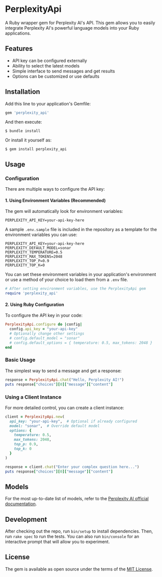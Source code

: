 # PerplexityApi

A Ruby wrapper gem for Perplexity AI's API. This gem allows you to easily integrate Perplexity AI's powerful language models into your Ruby applications.

## Features

- API key can be configured externally
- Ability to select the latest models
- Simple interface to send messages and get results
- Options can be customized or use defaults

## Installation

Add this line to your application's Gemfile:

```ruby
gem 'perplexity_api'
```

And then execute:

```
$ bundle install
```

Or install it yourself as:

```
$ gem install perplexity_api
```

## Usage

### Configuration

There are multiple ways to configure the API key:

#### 1. Using Environment Variables (Recommended)

The gem will automatically look for environment variables:

```
PERPLEXITY_API_KEY=your-api-key-here
```

A sample `.env.sample` file is included in the repository as a template for the environment variables you can use:

```
PERPLEXITY_API_KEY=your-api-key-here
PERPLEXITY_DEFAULT_MODEL=sonar
PERPLEXITY_TEMPERATURE=0.5
PERPLEXITY_MAX_TOKENS=2048
PERPLEXITY_TOP_P=0.9
PERPLEXITY_TOP_K=0
```

You can set these environment variables in your application's environment or use a method of your choice to load them from a `.env` file.

```ruby
# After setting environment variables, use the PerplexityApi gem
require 'perplexity_api'
```

#### 2. Using Ruby Configuration

To configure the API key in your code:

```ruby
PerplexityApi.configure do |config|
  config.api_key = "your-api-key"
  # Optionally change other settings
  # config.default_model = "sonar"
  # config.default_options = { temperature: 0.5, max_tokens: 2048 }
end
```

### Basic Usage

The simplest way to send a message and get a response:

```ruby
response = PerplexityApi.chat("Hello, Perplexity AI!")
puts response["choices"][0]["message"]["content"]
```

### Using a Client Instance

For more detailed control, you can create a client instance:

```ruby
client = PerplexityApi.new(
  api_key: "your-api-key",  # Optional if already configured
  model: "sonar",  # Override default model
  options: {
    temperature: 0.5,
    max_tokens: 2048,
    top_p: 0.9,
    top_k: 0
  }
)

response = client.chat("Enter your complex question here...")
puts response["choices"][0]["message"]["content"]
```

## Models

For the most up-to-date list of models, refer to the [Perplexity AI official documentation](https://docs.perplexity.ai/guides/model-cards).

## Development

After checking out the repo, run `bin/setup` to install dependencies. Then, run `rake spec` to run the tests. You can also run `bin/console` for an interactive prompt that will allow you to experiment.

## License

The gem is available as open source under the terms of the [MIT License](LICENSE.txt).
